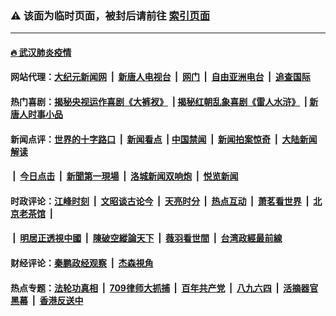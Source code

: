 ### ⚠️ 该面为临时页面，被封后请前往 [索引页面](../link4.md)

---

#### [🔥 武汉肺炎疫情](http://104.248.75.208:10000/videos/corona/)

#### 网站代理：[大纪元新闻网](http://104.248.75.208:10080/gb/) &nbsp;|&nbsp; [新唐人电视台](http://104.248.75.208:8808/gb/) &nbsp;|&nbsp; [网门](http://104.248.75.208:11000/) &nbsp;|&nbsp; [自由亚洲电台](http://104.248.75.208:9800/mandarin/) &nbsp;|&nbsp; [追查国际](http://104.248.75.208:10010/)

#### 热门喜剧：[揭秘央视运作喜剧《大裤衩》](http://104.248.75.208:10000/videos/res/big-shorts/) &nbsp;|&nbsp;[揭秘红朝乱象喜剧《雷人水浒》](http://104.248.75.208:10000/videos/res/OutlawsOfMarsh/) &nbsp;|&nbsp;[新唐人时事小品](http://104.248.75.208:10000/videos/res/comedy/)

#### 新闻点评：[世界的十字路口](http://104.248.75.208/tanghao/) &nbsp;|&nbsp; [新闻看点](http://104.248.75.208/news-insight/) &nbsp;|&nbsp;[中国禁闻](http://104.248.75.208/ntdtv-news/) &nbsp;|&nbsp; [新闻拍案惊奇](http://104.248.75.208/dayu/) &nbsp;|&nbsp; [大陆新闻解读](http://104.248.75.208/ntdtv-comedy/)
####   &nbsp;|&nbsp;  [今日点击](http://104.248.75.208/news-click/)  &nbsp;|&nbsp; [新聞第一現場](http://104.248.75.208/primary-scene/) &nbsp;|&nbsp; [洛城新闻双响炮](http://104.248.75.208/la-news/) &nbsp;|&nbsp; [悦览新闻](http://104.248.75.208/dingyue/)

#### 时政评论：[江峰时刻](http://104.248.75.208/today-in-history/) &nbsp;|&nbsp; [文昭谈古论今](http://104.248.75.208/wenzhao/) &nbsp;|&nbsp; [天亮时分](http://104.248.75.208/tianliang/) &nbsp;|&nbsp; [热点互动](http://104.248.75.208/ntdtv-rdhd/) &nbsp;|&nbsp; [萧茗看世界](http://104.248.75.208/simonegao/) &nbsp;|&nbsp; [北京老茶馆](http://104.248.75.208/teahouse/)  &nbsp;|&nbsp;  
####   &nbsp;|&nbsp;  [明居正透視中國](http://104.248.75.208/decoding-china/)  &nbsp;|&nbsp; [陳破空縱論天下](http://104.248.75.208/pokong/)  &nbsp;|&nbsp; [薇羽看世間](http://104.248.75.208/weiyu/)  &nbsp;|&nbsp; [台湾政經最前線](http://104.248.75.208/taiwan/)   

#### 财经评论：[秦鹏政经观察](http://104.248.75.208/qinpeng/) &nbsp;|&nbsp; [杰森視角 ](http://104.248.75.208/jason/)

#### 热点专题：[法轮功真相](http://104.248.75.208:10000/videos/truth.html) &nbsp;|&nbsp; [709律师大抓捕](http://104.248.75.208:10000/videos/709/) &nbsp;|&nbsp; [百年共产党](http://104.248.75.208:10000/videos/ccp.html) &nbsp;|&nbsp; [八九六四](http://104.248.75.208:10000/videos/88/)  &nbsp;|&nbsp; [活摘器官黑幕](http://104.248.75.208:10000/videos/res/Organs/)  &nbsp;|&nbsp; [香港反送中](http://104.248.75.208:10000/videos/res/hk/) 

<img src='http://gfw-breaker.win/link4.md' width='0px' height='0px'/>

